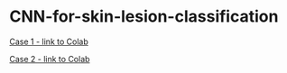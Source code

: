 # CNN-for-skin-lesion-classification
[Case 1 - link to Colab](https://colab.research.google.com/github/qubilab/CNN-for-skin-lesion-classification/blob/main/Case_1_Convolutional_Neural_Network_for_skin_lesion_classification_understanding_the_fundamentals_through_hands_on_learning.ipynb)


[Case 2 - link to Colab](https://colab.research.google.com/github/qubilab/CNN-for-skin-lesion-classification/blob/main/Case_2_Convolutional_Neural_Network_for_skin_lesion_classification_understanding_the_fundamentals_through_hands_on_learning.ipynb)
